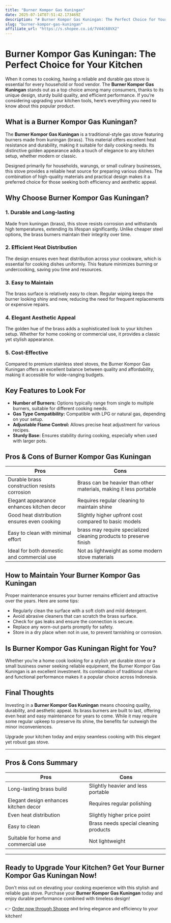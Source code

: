 ```yaml
---
title: "Burner Kompor Gas Kuningan"
date: 2025-07-14T07:51:42.173469Z
description: "# Burner Kompor Gas Kuningan: The Perfect Choice for Your Kitchen..."
slug: "burner-kompor-gas-kuningan"
affiliate_url: "https://s.shopee.co.id/7V44C68VX2"
---
```

# Burner Kompor Gas Kuningan: The Perfect Choice for Your Kitchen

When it comes to cooking, having a reliable and durable gas stove is essential for every household or food vendor. The **Burner Kompor Gas Kuningan** stands out as a top choice among many consumers, thanks to its unique design, sturdy build quality, and efficient performance. If you’re considering upgrading your kitchen tools, here’s everything you need to know about this popular product.

## What is a Burner Kompor Gas Kuningan?

The **Burner Kompor Gas Kuningan** is a traditional-style gas stove featuring burners made from kuningan (brass). This material offers excellent heat resistance and durability, making it suitable for daily cooking needs. Its distinctive golden appearance adds a touch of elegance to any kitchen setup, whether modern or classic.

Designed primarily for households, warungs, or small culinary businesses, this stove provides a reliable heat source for preparing various dishes. The combination of high-quality materials and practical design makes it a preferred choice for those seeking both efficiency and aesthetic appeal.

## Why Choose Burner Kompor Gas Kuningan?

### 1. Durable and Long-lasting

Made from kuningan (brass), this stove resists corrosion and withstands high temperatures, extending its lifespan significantly. Unlike cheaper steel options, the brass burners maintain their integrity over time.

### 2. Efficient Heat Distribution

The design ensures even heat distribution across your cookware, which is essential for cooking dishes uniformly. This feature minimizes burning or undercooking, saving you time and resources.

### 3. Easy to Maintain

The brass surface is relatively easy to clean. Regular wiping keeps the burner looking shiny and new, reducing the need for frequent replacements or expensive repairs.

### 4. Elegant Aesthetic Appeal

The golden hue of the brass adds a sophisticated look to your kitchen setup. Whether for home cooking or commercial use, it provides a classic yet stylish appearance.

### 5. Cost-Effective

Compared to premium stainless steel stoves, the Burner Kompor Gas Kuningan offers an excellent balance between quality and affordability, making it accessible for wide-ranging budgets.

## Key Features to Look For

- **Number of Burners:** Options typically range from single to multiple burners, suitable for different cooking needs.
- **Gas Type Compatibility:** Compatible with LPG or natural gas, depending on your setup.
- **Adjustable Flame Control:** Allows precise heat adjustment for various recipes.
- **Sturdy Base:** Ensures stability during cooking, especially when used with larger pots.

## Pros & Cons of Burner Kompor Gas Kuningan

| **Pros** | **Cons** |
|------------|-------------|
| Durable brass construction resists corrosion | Brass can be heavier than other materials, making it less portable |
| Elegant appearance enhances kitchen decor | Requires regular cleaning to maintain shine |
| Good heat distribution ensures even cooking | Slightly higher upfront cost compared to basic models |
| Easy to clean with minimal effort | brass may require specialized cleaning products to preserve finish |
| Ideal for both domestic and commercial use | Not as lightweight as some modern stove materials |

## How to Maintain Your Burner Kompor Gas Kuningan

Proper maintenance ensures your burner remains efficient and attractive over the years. Here are some tips:

- Regularly clean the surface with a soft cloth and mild detergent.
- Avoid abrasive cleaners that can scratch the brass surface.
- Check for gas leaks and ensure the connection is secure.
- Replace any worn-out parts promptly for safety.
- Store in a dry place when not in use, to prevent tarnishing or corrosion.

## Is Burner Kompor Gas Kuningan Right for You?

Whether you’re a home cook looking for a stylish yet durable stove or a small business owner seeking reliable equipment, the Burner Kompor Gas Kuningan is an excellent investment. Its combination of traditional charm and functional performance makes it a popular choice across Indonesia.

## Final Thoughts

Investing in a **Burner Kompor Gas Kuningan** means choosing quality, durability, and aesthetic appeal. Its brass burners are built to last, offering even heat and easy maintenance for years to come. While it may require some regular upkeep to preserve its shine, the benefits far outweigh the minor inconveniences.

Upgrade your kitchen today and enjoy seamless cooking with this elegant yet robust gas stove.

---

## Pros & Cons Summary

| **Pros** | **Cons** |
|------------|-------------|
| Long-lasting brass build | Slightly heavier and less portable |
| Elegant design enhances kitchen decor | Requires regular polishing |
| Even heat distribution | Slightly higher price point |
| Easy to clean | Brass needs special cleaning products |
| Suitable for home and commercial use | Not lightweight |

---

## Ready to Upgrade Your Kitchen? Get Your Burner Kompor Gas Kuningan Now!

Don't miss out on elevating your cooking experience with this stylish and reliable gas stove. Purchase your **Burner Kompor Gas Kuningan** today and enjoy durable performance combined with timeless design!

👉 [Order now through Shopee](https://s.shopee.co.id/7V44C68VX2) and bring elegance and efficiency to your kitchen!
